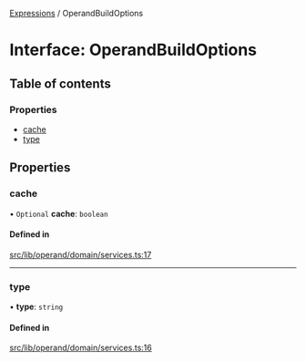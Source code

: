 [Expressions](../README.md) / OperandBuildOptions

# Interface: OperandBuildOptions

## Table of contents

### Properties

- [cache](OperandBuildOptions.md#cache)
- [type](OperandBuildOptions.md#type)

## Properties

### cache

• `Optional` **cache**: `boolean`

#### Defined in

[src/lib/operand/domain/services.ts:17](https://github.com/data7expressions/3xpr/blob/820056652399b9d4be780d625cfa3ed69c7546d3/src/lib/operand/domain/services.ts#L17)

___

### type

• **type**: `string`

#### Defined in

[src/lib/operand/domain/services.ts:16](https://github.com/data7expressions/3xpr/blob/820056652399b9d4be780d625cfa3ed69c7546d3/src/lib/operand/domain/services.ts#L16)
